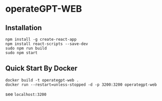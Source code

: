 # operateGPT-WEB

## Installation
```commandline
npm install -g create-react-app
npm install react-scripts --save-dev
sudo npm run build
sudo npm start
```

## Quick Start By Docker
```commandline
docker build -t operategpt-web .
docker run --restart=unless-stopped -d -p 3200:3200 operategpt-web
```

see `localhost:3200`